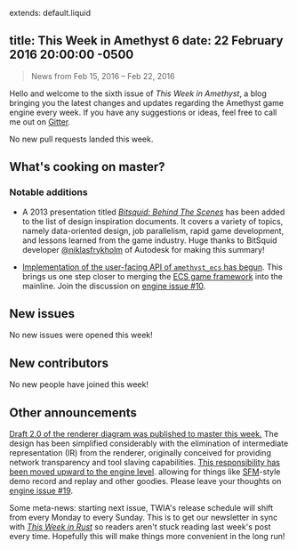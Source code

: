 extends: default.liquid

title: This Week in Amethyst 6
date: 22 February 2016 20:00:00 -0500
---

> News from Feb 15, 2016 – Feb 22, 2016

Hello and welcome to the sixth issue of *This Week in Amethyst*, a blog bringing
you the latest changes and updates regarding the Amethyst game engine every
week. If you have any suggestions or ideas, feel free to call me out on
[Gitter][gc].

[gc]: https://gitter.im/ebkalderon/amethyst

No new pull requests landed this week.

## What's cooking on master?

### Notable additions

* A 2013 presentation titled [*Bitsquid: Behind The Scenes*][bs] has been added
  to the list of design inspiration documents. It covers a variety of topics,
  namely data-oriented design, job parallelism, rapid game development, and
  lessons learned from the game industry. Huge thanks to BitSquid developer
  [@niklasfrykholm][nf] of Autodesk for making this summary!

[bs]: https://www.kth.se/social/upload/5289cb3ff276542440dd668c/bitsquid-behind-the-scenes.pdf
[nf]: https://twitter.com/niklasfrykholm

* [Implementation of the user-facing API of `amethyst_ecs` has begun][pu]. This
  brings us one step closer to merging the [ECS game framework][ec] into the
  mainline. Join the discussion on [engine issue #10][e10].

[pu]: https://github.com/ebkalderon/amethyst/blob/ecs/src/ecs/examples/proposed_usage.rs
[ec]: http://ebkalderon.github.io/amethyst/glossary.html#Entity-component-system%20%28ECS%29%20model
[e10]: https://github.com/ebkalderon/amethyst/issues/10

## New issues

No new issues were opened this week!

## New contributors

No new people have joined this week!

## Other announcements

[Draft 2.0 of the renderer diagram was published to master this week.][rd]
The design has been simplified considerably with the elimination of intermediate
representation (IR) from the renderer, originally conceived for providing
network transparency and tool slaving capabilities.
[This responsibility has been moved upward to the engine level][el].
allowing for things like [SFM][sf]-style demo record and replay and other
goodies. Please leave your thoughts on [engine issue #19][e19].


[rd]: https://raw.githubusercontent.com/ebkalderon/amethyst/master/book/images/design/renderer_2.png
[el]: https://github.com/ebkalderon/amethyst/issues/19#issuecomment-186502661
[sf]: https://en.wikipedia.org/wiki/Source_Filmmaker
[e19]: https://github.com/ebkalderon/amethyst/issues/19

Some meta-news: starting next issue, TWIA's release schedule will shift from
every Monday to every Sunday. This is to get our newsletter in sync with
[*This Week in Rust*][tw] so readers aren't stuck reading last week's post
every time. Hopefully this will make things more convenient in the long run!

[tw]: https://this-week-in-rust.org/
